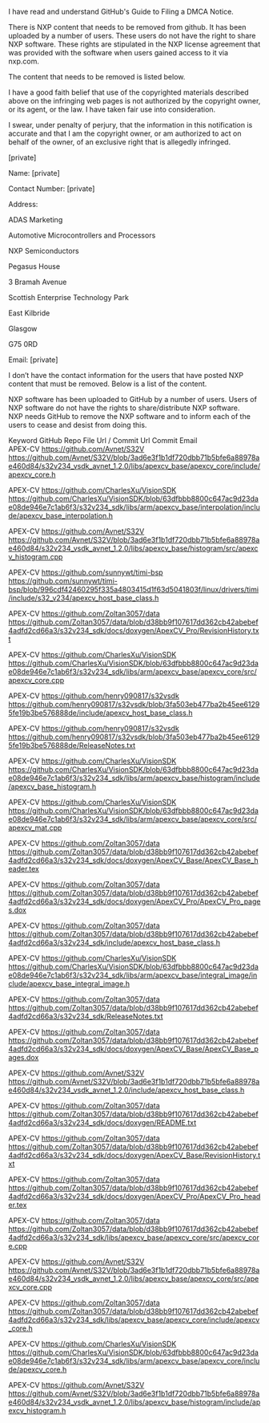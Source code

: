 I have read and understand GitHub's Guide to Filing a DMCA Notice.

There is NXP content that needs to be removed from github. It has been uploaded by a number of users. These users do not have the right to share NXP software. These rights are stipulated in the NXP license agreement that was provided with the software when users gained access to it via nxp.com.

The content that needs to be removed is listed below.

I have a good faith belief that use of the copyrighted materials described above on the infringing web pages is not authorized by the copyright owner, or its agent, or the law. I have taken fair use into consideration.

I swear, under penalty of perjury, that the information in this notification is accurate and that I am the copyright owner, or am authorized to act on behalf of the owner, of an exclusive right that is allegedly infringed.
 
[private]

Name: [private]

Contact Number: [private]

Address:

ADAS Marketing

Automotive Microcontrollers and Processors

NXP Semiconductors

Pegasus House

3 Bramah Avenue

Scottish Enterprise Technology Park

East Kilbride

Glasgow

G75 0RD

Email: [private]

I don’t have the contact information for the users that have posted NXP content that must be removed. Below is a list of the content.

NXP software has been uploaded to GitHub by a number of users. Users of NXP software do not have the rights to share/distribute NXP software.  
NXP needs GitHub to remove the NXP software and to inform each of the users to cease and desist from doing this.

Keyword GitHub Repo File Url / Commit Url Commit Email  
APEX-CV https://github.com/Avnet/S32V  
https://github.com/Avnet/S32V/blob/3ad6e3f1b1df720dbb71b5bfe6a88978ae460d84/s32v234_vsdk_avnet_1.2.0/libs/apexcv_base/apexcv_core/include/apexcv_core.h

APEX-CV https://github.com/CharlesXu/VisionSDK  
https://github.com/CharlesXu/VisionSDK/blob/63dfbbb8800c647ac9d23dae08de946e7c1ab6f3/s32v234_sdk/libs/arm/apexcv_base/interpolation/include/apexcv_base_interpolation.h

APEX-CV https://github.com/Avnet/S32V  
https://github.com/Avnet/S32V/blob/3ad6e3f1b1df720dbb71b5bfe6a88978ae460d84/s32v234_vsdk_avnet_1.2.0/libs/apexcv_base/histogram/src/apexcv_histogram.cpp

APEX-CV https://github.com/sunnywt/timi-bsp  
https://github.com/sunnywt/timi-bsp/blob/996cdf42460295f335a4803415d1f63d5041803f/linux/drivers/timi/include/s32_v234/apexcv_host_base_class.h

APEX-CV https://github.com/Zoltan3057/data  
https://github.com/Zoltan3057/data/blob/d38bb9f107617dd362cb42abebef4adfd2cd66a3/s32v234_sdk/docs/doxygen/ApexCV_Pro/RevisionHistory.txt

APEX-CV https://github.com/CharlesXu/VisionSDK  
https://github.com/CharlesXu/VisionSDK/blob/63dfbbb8800c647ac9d23dae08de946e7c1ab6f3/s32v234_sdk/libs/arm/apexcv_base/apexcv_core/src/apexcv_core.cpp

APEX-CV https://github.com/henry090817/s32vsdk  
https://github.com/henry090817/s32vsdk/blob/3fa503eb477ba2b45ee61295fe19b3be576888de/include/apexcv_host_base_class.h

APEX-CV https://github.com/henry090817/s32vsdk  
https://github.com/henry090817/s32vsdk/blob/3fa503eb477ba2b45ee61295fe19b3be576888de/ReleaseNotes.txt

APEX-CV https://github.com/CharlesXu/VisionSDK  
https://github.com/CharlesXu/VisionSDK/blob/63dfbbb8800c647ac9d23dae08de946e7c1ab6f3/s32v234_sdk/libs/arm/apexcv_base/histogram/include/apexcv_base_histogram.h

APEX-CV https://github.com/CharlesXu/VisionSDK  
https://github.com/CharlesXu/VisionSDK/blob/63dfbbb8800c647ac9d23dae08de946e7c1ab6f3/s32v234_sdk/libs/arm/apexcv_base/apexcv_core/src/apexcv_mat.cpp

APEX-CV https://github.com/Zoltan3057/data  
https://github.com/Zoltan3057/data/blob/d38bb9f107617dd362cb42abebef4adfd2cd66a3/s32v234_sdk/docs/doxygen/ApexCV_Base/ApexCV_Base_header.tex

APEX-CV https://github.com/Zoltan3057/data  
https://github.com/Zoltan3057/data/blob/d38bb9f107617dd362cb42abebef4adfd2cd66a3/s32v234_sdk/docs/doxygen/ApexCV_Pro/ApexCV_Pro_pages.dox

APEX-CV https://github.com/Zoltan3057/data  
https://github.com/Zoltan3057/data/blob/d38bb9f107617dd362cb42abebef4adfd2cd66a3/s32v234_sdk/include/apexcv_host_base_class.h

APEX-CV https://github.com/CharlesXu/VisionSDK  
https://github.com/CharlesXu/VisionSDK/blob/63dfbbb8800c647ac9d23dae08de946e7c1ab6f3/s32v234_sdk/libs/arm/apexcv_base/integral_image/include/apexcv_base_integral_image.h

APEX-CV https://github.com/Zoltan3057/data  
https://github.com/Zoltan3057/data/blob/d38bb9f107617dd362cb42abebef4adfd2cd66a3/s32v234_sdk/ReleaseNotes.txt

APEX-CV https://github.com/Zoltan3057/data  
https://github.com/Zoltan3057/data/blob/d38bb9f107617dd362cb42abebef4adfd2cd66a3/s32v234_sdk/docs/doxygen/ApexCV_Base/ApexCV_Base_pages.dox

APEX-CV https://github.com/Avnet/S32V  
https://github.com/Avnet/S32V/blob/3ad6e3f1b1df720dbb71b5bfe6a88978ae460d84/s32v234_vsdk_avnet_1.2.0/include/apexcv_host_base_class.h

APEX-CV https://github.com/Zoltan3057/data  
https://github.com/Zoltan3057/data/blob/d38bb9f107617dd362cb42abebef4adfd2cd66a3/s32v234_sdk/docs/doxygen/README.txt

APEX-CV https://github.com/Zoltan3057/data  
https://github.com/Zoltan3057/data/blob/d38bb9f107617dd362cb42abebef4adfd2cd66a3/s32v234_sdk/docs/doxygen/ApexCV_Base/RevisionHistory.txt

APEX-CV https://github.com/Zoltan3057/data  
https://github.com/Zoltan3057/data/blob/d38bb9f107617dd362cb42abebef4adfd2cd66a3/s32v234_sdk/docs/doxygen/ApexCV_Pro/ApexCV_Pro_header.tex

APEX-CV https://github.com/Zoltan3057/data  
https://github.com/Zoltan3057/data/blob/d38bb9f107617dd362cb42abebef4adfd2cd66a3/s32v234_sdk/libs/apexcv_base/apexcv_core/src/apexcv_core.cpp

APEX-CV https://github.com/Avnet/S32V  
https://github.com/Avnet/S32V/blob/3ad6e3f1b1df720dbb71b5bfe6a88978ae460d84/s32v234_vsdk_avnet_1.2.0/libs/apexcv_base/apexcv_core/src/apexcv_core.cpp

APEX-CV https://github.com/Zoltan3057/data  
https://github.com/Zoltan3057/data/blob/d38bb9f107617dd362cb42abebef4adfd2cd66a3/s32v234_sdk/libs/apexcv_base/apexcv_core/include/apexcv_core.h

APEX-CV https://github.com/CharlesXu/VisionSDK  
https://github.com/CharlesXu/VisionSDK/blob/63dfbbb8800c647ac9d23dae08de946e7c1ab6f3/s32v234_sdk/libs/arm/apexcv_base/apexcv_core/include/apexcv_core.h

APEX-CV https://github.com/Avnet/S32V  
https://github.com/Avnet/S32V/blob/3ad6e3f1b1df720dbb71b5bfe6a88978ae460d84/s32v234_vsdk_avnet_1.2.0/libs/apexcv_base/histogram/include/apexcv_histogram.h

